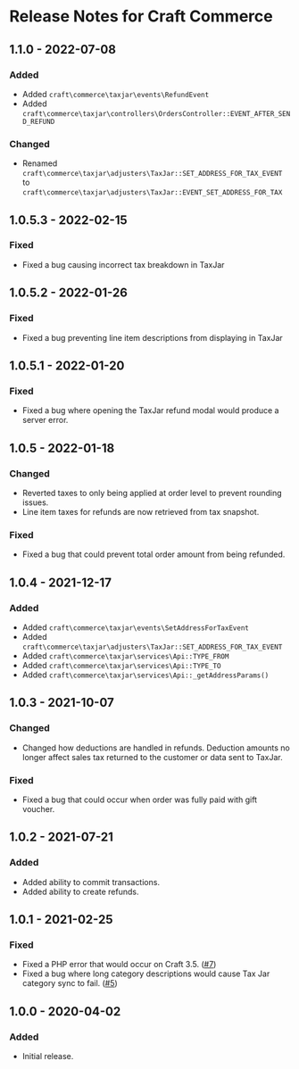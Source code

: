 # Release Notes for Craft Commerce

## 1.1.0 - 2022-07-08

### Added
- Added `craft\commerce\taxjar\events\RefundEvent`
- Added `craft\commerce\taxjar\controllers\OrdersController::EVENT_AFTER_SEND_REFUND`

### Changed
- Renamed `craft\commerce\taxjar\adjusters\TaxJar::SET_ADDRESS_FOR_TAX_EVENT` to `craft\commerce\taxjar\adjusters\TaxJar::EVENT_SET_ADDRESS_FOR_TAX`

## 1.0.5.3 - 2022-02-15

### Fixed
- Fixed a bug causing incorrect tax breakdown in TaxJar

## 1.0.5.2 - 2022-01-26

### Fixed
- Fixed a bug preventing line item descriptions from displaying in TaxJar

## 1.0.5.1 - 2022-01-20

### Fixed
- Fixed a bug where opening the TaxJar refund modal would produce a server error.

## 1.0.5 - 2022-01-18

### Changed
- Reverted taxes to only being applied at order level to prevent rounding issues.
- Line item taxes for refunds are now retrieved from tax snapshot.

### Fixed
- Fixed a bug that could prevent total order amount from being refunded.

## 1.0.4 - 2021-12-17

### Added
- Added `craft\commerce\taxjar\events\SetAddressForTaxEvent`
- Added `craft\commerce\taxjar\adjusters\TaxJar::SET_ADDRESS_FOR_TAX_EVENT`
- Added `craft\commerce\taxjar\services\Api::TYPE_FROM`
- Added `craft\commerce\taxjar\services\Api::TYPE_TO`
- Added `craft\commerce\taxjar\services\Api::_getAddressParams()`

## 1.0.3 - 2021-10-07

### Changed
- Changed how deductions are handled in refunds. Deduction amounts no longer affect sales tax returned to the customer or data sent to TaxJar.

### Fixed
- Fixed a bug that could occur when order was fully paid with gift voucher.

## 1.0.2 - 2021-07-21

### Added
- Added ability to commit transactions.
- Added ability to create refunds.

## 1.0.1 - 2021-02-25

### Fixed
- Fixed a PHP error that would occur on Craft 3.5. ([#7](https://github.com/craftcms/commerce-taxjar/issues/7))
- Fixed a bug where long category descriptions would cause Tax Jar category sync to fail. ([#5](https://github.com/craftcms/commerce-taxjar/issues/5))

## 1.0.0 - 2020-04-02

### Added
- Initial release.